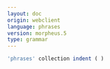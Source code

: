 ```yaml
---
layout: doc
origin: webclient
language: phrases
version: morpheus.5
type: grammar
---
```



```js
'phrases' collection indent ( )
```
```
